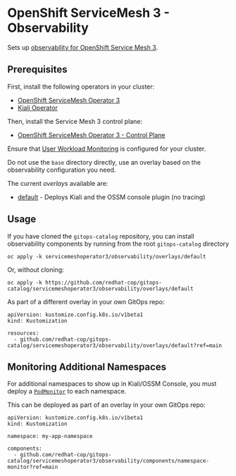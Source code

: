 # OpenShift ServiceMesh 3 - Observability

Sets up [observability for OpenShift Service Mesh 3](https://docs.redhat.com/en/documentation/red_hat_openshift_service_mesh/3.0/html/observability/ossm-observability-service-mesh).

## Prerequisites

First, install the following operators in your cluster:

- [OpenShift ServiceMesh Operator 3](../operator)
- [Kiali Operator](../../kiali-operator)

Then, install the Service Mesh 3 control plane:
- [OpenShift ServiceMesh Operator 3 - Control Plane](../instance)

Ensure that [User Workload Monitoring](https://docs.redhat.com/en/documentation/openshift_container_platform/4.19/html/monitoring/configuring-user-workload-monitoring) is configured for your cluster.

Do not use the `base` directory directly, use an overlay based on the observability configuration you need.

The current *overlays* available are:
* [default](overlays/default) - Deploys Kiali and the OSSM console plugin (no tracing)

## Usage

If you have cloned the `gitops-catalog` repository, you can install observability components by running from the root `gitops-catalog` directory

```
oc apply -k servicemeshoperator3/observability/overlays/default
```

Or, without cloning:

```
oc apply -k https://github.com/redhat-cop/gitops-catalog/servicemeshoperator3/observability/overlays/default
```

As part of a different overlay in your own GitOps repo:

```
apiVersion: kustomize.config.k8s.io/v1beta1
kind: Kustomization

resources:
  - github.com/redhat-cop/gitops-catalog/servicemeshoperator3/observability/overlays/default?ref=main
```

## Monitoring Additional Namespaces

For additional namespaces to show up in Kiali/OSSM Console, you must deploy a [`PodMonitor`](components/namespace-monitor/pod-monitor.yaml) to each namespace.

This can be deployed as part of an overlay in your own GitOps repo:

```
apiVersion: kustomize.config.k8s.io/v1beta1
kind: Kustomization

namespace: my-app-namespace

components:
  - github.com/redhat-cop/gitops-catalog/servicemeshoperator3/observability/components/namespace-monitor?ref=main
```
